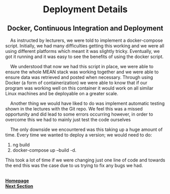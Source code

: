 <h1 align="center">Deployment Details</h1> 

<h2 align="center">Docker, Continuous Integration and Deployment</h2>

<p>&nbsp;&nbsp;&nbsp;&nbsp;As instructed by lecturers, we were told to implement a docker-compose script. Initially, we had many difficulties getting this working and we were all using different platforms which meant it was slightly tricky. Eventually, we got it running and it was easy to see the benefits of using the docker script.</p>

<p>&nbsp;&nbsp;&nbsp;&nbsp;We understood that now we had this script in place, we were able to ensure the whole MEAN stack was working together and we were able to ensure data was retrieved and posted when necessary. Through using Docker (a form of containerization) we were able to know that if our program was working well on this container it would work on all similar Linux machines and be deployable on a greater scale.</p>

<p>&nbsp;&nbsp;&nbsp;&nbsp;Another thing we would have liked to do was implement automatic testing shown in the lectures with the Git repo. We feel this was a missed opportunity and did lead to some errors occurring however, in order to overcome this we had to mainly just test the code ourselves</p>

<p>&nbsp;&nbsp;&nbsp;&nbsp;The only downside we encountered was this taking up a huge amount of time. Every time we wanted to deploy a version; we would need to do:</p>

1) ng build
2) docker-compose up –build -d. 

<p>This took a lot of time if we were changing just one line of code and towards the end this was the case due to us trying to fix any bugs we had.</p>

<br>
<a href="https://github.com/JaiRanchod/Desk-10-Software-Engineering-Group-Project/tree/release">
<b>Homepage</b></a>
<br>
<a href="https://github.com/JaiRanchod/Desk-10-Software-Engineering-Group-Project/blob/release/Documentation/Design%20Process.md">
<b>Next Section</b></a>
